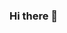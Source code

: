 ### Hi there 👋

<!--
**Endarzboy/Endarzboy** is a ✨ _special_ ✨ repository because its `README.md` (this file) appears on your GitHub profile.

Here are some ideas to get you started:

- 🔭 I’m Maregu Assefa Habtie
- 🌱 I’m $4^{th}$ year PhD student at UESTC
- 👯 I’m looking to collaborate on Data-Driven Representation Learning for Image and Video Understanding Problems
- 📫 Reach me out via maregu2006@gmail.com
- ⚡ Fun fact: ...
-->
